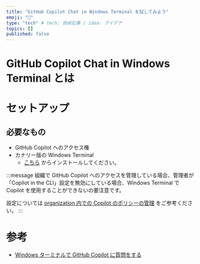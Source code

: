 ```yaml
---
title: "GitHub Copilot Chat in Windows Terminal を試してみよう"
emoji: "🍣"
type: "tech" # tech: 技術記事 / idea: アイデア
topics: []
published: false
---
```


# GitHub Copilot Chat in Windows Terminal とは

# セットアップ

## 必要なもの

- GitHub Copilot へのアクセス権
- カナリー版の Windows Terminal
  - [こちら](https://github.com/microsoft/terminal?tab=readme-ov-file#installing-windows-terminal-canary) からインストールしてください。

:::message
組織で GitHub Copilot へのアクセスを管理している場合、管理者が「Copilot in the CLI」設定を無効にしている場合、Windows Terminal で Copilot を使用することができないの要注意です。

設定については [organization 内での Copilot のポリシーの管理](https://docs.github.com/ja/copilot/managing-copilot/managing-github-copilot-in-your-organization/managing-policies-for-copilot-in-your-organization) をご参考ください。
:::

# 参考

- [Windows ターミナルで GitHub Copilot に質問をする](https://docs.github.com/ja/copilot/using-github-copilot/asking-github-copilot-questions-in-windows-terminal)
